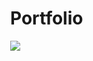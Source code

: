 # Portfolio

<!DOCTYPE html>
<html lang="en">
<head>
	<meta charset="utf-8">
	<meta name="viewport" content="width=device-width, initial-scale=1">
	<title>Complete Bootstrap 4 Website Layout</title>
	<link rel="stylesheet" href="https://maxcdn.bootstrapcdn.com/bootstrap/4.0.0/css/bootstrap.min.css">
	<script src="https://ajax.googleapis.com/ajax/libs/jquery/3.3.1/jquery.min.js"></script>
	<script src="https://cdnjs.cloudflare.com/ajax/libs/popper.js/1.12.9/umd/popper.min.js"></script>
	<script src="https://maxcdn.bootstrapcdn.com/bootstrap/4.0.0/js/bootstrap.min.js"></script>
	<script src="https://use.fontawesome.com/releases/v5.0.8/js/all.js"></script>
	<link href="style.css" rel="stylesheet">
	<link rel="stylesheet" href="https://m.w3newbie.com/you-tube.css">
</head>
<meta name="viewport" content="width=device-width, initial-scale=1">
<style>
body, html {
  height: 100%;
  margin: 0;
}

.bg {
  /* The image used */
  background-image: img/IMG_1614.jpeg");

  /* Full height */
  height: 50%; 

  /* Center and scale the image nicely */
  background-position: center;
  background-repeat: no-repeat;
  background-size: cover;
}
</style>
</head>
<body>

<div class="bg"></div>



<!--- Image Slider -->


<!--- Jumbotron -->


<!--- Welcome Section -->


<!--- Three Column Section -->


<!--- Two Column Section -->


<!--- Fixed background -->


<!--- Emoji Section -->

  
<!--- Meet the team -->


<!--- Cards -->


<!--- Two Column Section -->


<!--- Connect -->


<!--- Footer -->




</body>
</html>









<!-- View in Browser: Drew's #1 Trending YouTube Tutorial -->
<div class="youtube-tutorial">
	<a href="http://bit.ly/build-4-websites" target="_blank">
    <img src="https://www.w3newbie.com/wp-content/uploads/nuno-youtube-banner-img.png">
  </a>
</div>
<!-- End View in Browser: Drew's #1 Trending YouTube Tutorial -->


